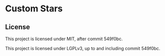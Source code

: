 # Custom Stars

## License

This project is licensed under MIT, after commit 549f0bc.

This project is licensed under LGPLv3, up to and including commit 549f0bc.
